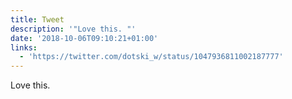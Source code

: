 ```yaml
---
title: Tweet
description: '"Love this. "'
date: '2018-10-06T09:10:21+01:00'
links:
  - 'https://twitter.com/dotski_w/status/1047936811002187777'
---
```

Love this. 
